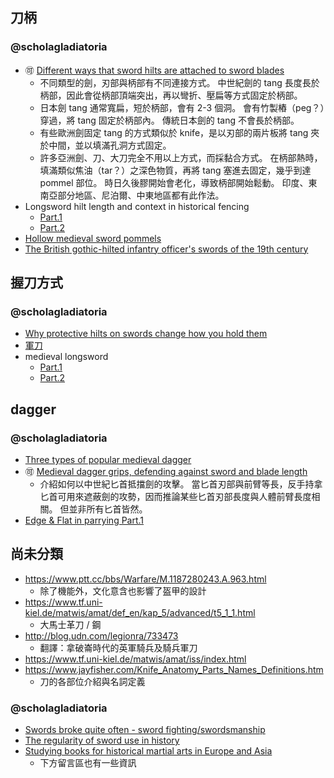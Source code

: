 刀柄
----

### @scholagladiatoria ###

* :accept: [Different ways that sword hilts are attached to sword blades ](https://www.youtube.com/watch?v=XUL80bbJMOI)
	* 不同類型的劍，刃部與柄部有不同連接方式。
		中世紀劍的 tang 長度長於柄部，因此會從柄部頂端突出，再以彎折、壓扁等方式固定於柄部。
	* 日本劍 tang 通常寬扁，短於柄部，會有 2-3 個洞。
		會有竹製樁（peg？）穿過，將 tang 固定於柄部內。
		傳統日本劍的 tang 不會長於柄部。
	* 有些歐洲劍固定 tang 的方式類似於 knife，是以刃部的兩片板將 tang 夾於中間，並以填滿孔洞方式固定。
	* 許多亞洲劍、刀、大刀完全不用以上方式，而採黏合方式。
		在柄部熱時，填滿類似焦油（tar？）之深色物質，再將 tang 塞進去固定，幾乎到達 pommel 部位。
		時日久後膠開始會老化，導致柄部開始鬆動。
		印度、東南亞部分地區、尼泊爾、中東地區都有此作法。
* Longsword hilt length and context in historical fencing
	* [Part.1](https://www.youtube.com/watch?v=AdnIQljDw-g)
	* [Part.2](https://www.youtube.com/watch?v=V6pPuhmcxKo)
* [Hollow medieval sword pommels](https://www.youtube.com/watch?v=NaQPlBklhEk)
* [The British gothic-hilted infantry officer's swords of the 19th century](https://www.youtube.com/watch?v=3U9VZLMV-SA)


握刀方式
--------

### @scholagladiatoria ###

* [Why protective hilts on swords change how you hold them](https://www.youtube.com/watch?v=K0Mxb1U9H_4)
* [軍刀](https://www.youtube.com/watch?v=OvIFi1jitS0)
* medieval longsword
	* [Part.1](https://www.youtube.com/watch?v=Q1_9ZhpzX-4)
	* [Part.2](https://www.youtube.com/watch?v=0t1h_fVutw4)


dagger
------

### @scholagladiatoria ###

* [Three types of popular medieval dagger](https://www.youtube.com/watch?v=71GQRVob6KY)
* :accept: [Medieval dagger grips, defending against sword and blade length](https://www.youtube.com/watch?v=mToGc2RM3kA)
	* 介紹如何以中世紀匕首抵擋劍的攻擊。
		當匕首刃部與前臂等長，反手持拿匕首可用來遮蔽劍的攻勢，因而推論某些匕首刃部長度與人體前臂長度相關。
		但並非所有匕首皆然。
* [Edge & Flat in parrying Part.1](https://www.youtube.com/watch?v=ZeDFc2QQ-XU)


尚未分類
--------

* https://www.ptt.cc/bbs/Warfare/M.1187280243.A.963.html
	* 除了機能外，文化意含也影響了盔甲的設計
* https://www.tf.uni-kiel.de/matwis/amat/def_en/kap_5/advanced/t5_1_1.html
	* 大馬士革刀 / 鋼
* http://blog.udn.com/legionra/733473
	* 翻譯：拿破崙時代的英軍騎兵及騎兵軍刀
* https://www.tf.uni-kiel.de/matwis/amat/iss/index.html
* https://www.jayfisher.com/Knife_Anatomy_Parts_Names_Definitions.htm
	* 刀的各部位介紹與名詞定義


### @scholagladiatoria ###

* [Swords broke quite often - sword fighting/swordsmanship](https://www.youtube.com/watch?v=meln41VHxqs)
* [The regularity of sword use in history](https://www.youtube.com/watch?v=0_Afv2slSIs)
* [Studying books for historical martial arts in Europe and Asia](https://www.youtube.com/watch?v=bWqsr8wzsYU)
	* 下方留言區也有一些資訊
